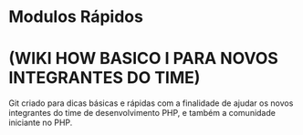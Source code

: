 # Modulos Rápidos 
# (WIKI HOW BASICO I PARA NOVOS INTEGRANTES DO TIME)
Git criado para dicas básicas e rápidas com a finalidade de ajudar os novos integrantes do time de desenvolvimento PHP, e também a comunidade iniciante no PHP.
